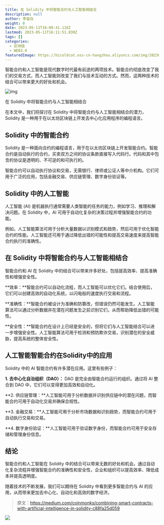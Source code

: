 ```yaml
---
title: 在 Solidity 中将智能合约与人工智能相结合
description: null
author: 李留白
weight: 0
date: 2023-05-11T16:09:41.116Z
lastmod: 2023-05-11T16:11:51.030Z
tags: []
categories:
  - 区块链
  - WEB3.0
featuredImage: https://hicoldcat.oss-cn-hangzhou.aliyuncs.com/img/20230512000951.png
---
```


智能合约和人工智能是现代数字时代最有前途的两项技术。智能合约彻底改变了我们的交易方式，而人工智能则改变了我们与技术互动的方式。然而，这两种技术的结合可以带来更大的好处和机会。

![img](https://hicoldcat.oss-cn-hangzhou.aliyuncs.com/img/20230512000951.png)

在 Solidity 中将智能合约与人工智能相结合

在本文中，我们将探讨在 Solidity 中将智能合约与人工智能相结合的潜力，Solidity 是一种用于在以太坊区块链上开发去中心化应用程序的编程语言。

## Solidity 中的智能合约

Solidity 是一种面向合约的编程语言，用于在以太坊区块链上开发智能合约。智能合约是自动执行的合约，买卖双方之间的协议条款直接写入代码行。代码和其中包含的协议是透明的、不可逆的和可执行的。

智能合约可以自动执行协议和交易，无需银行、律师或公证人等中介机构。它们可用于广泛的应用，包括金融交易、供应链管理、数字身份验证等。

## Solidity 中的人工智能

人工智能 (AI) 是机器执行通常需要人类智能的任务的能力，例如学习、推理和解决问题。在 Solidity 中，AI 可用于自动化复杂的决策过程并增强智能合约的功能。

例如，人工智能算法可用于分析大量数据以识别模式和趋势，然后可用于优化智能合约的性能。人工智能还可用于通过降低出错的可能性和提高交易速度来提高智能合约执行的准确性。

## 在 Solidity 中将智能合约与人工智能相结合

智能合约和 AI 在 Solidity 中的结合可以带来许多好处，包括提高效率、提高准确性和增强安全性。

**效率：**智能合约可以自动化流程，而人工智能可以优化它们。结合使用后，它们可以创建高效的自动化系统，以闪电般的速度执行交易和流程。

**准确性：**智能合约被设计为准确和防篡改，但错误仍然可能发生。人工智能算法可以通过分析数据并在潜在问题发生之前识别它们，从而帮助降低出错的可能性。

**安全性：**智能合约在设计上已经是安全的，但将它们与人工智能结合可以进一步增强安全性。人工智能算法可用于检测和预防欺诈交易，识别潜在的安全威胁，提高系统的整体安全性。

## 人工智能智能合约在Solidity中的应用

Solidity 中的 AI 智能合约有许多潜在应用。这里有些例子：

**1. 去中心化自治组织（DAO）：** DAO 是完全由智能合约运行的组织。通过将 AI 整合到 DAO 中，它们可以变得更加高效和自动化。

**2. 供应链管理：**人工智能可用于分析数据并识别供应链中的潜在问题，而智能合约可用于自动化交易并确保合规性。

**3. 金融交易：**人工智能可用于分析市场数据和识别趋势，而智能合约可用于自动执行交易和交易。

**4. 数字身份验证：**人工智能可用于验证数字身份，而智能合约可用于安全存储和管理身份信息。

## 结论

智能合约和人工智能在 Solidity 中的结合可以带来无数的好处和机会。通过自动化复杂流程并增强智能合约的准确性和安全性，企业和组织可以提高效率、降低成本并提高透明度。

随着技术的不断发展，我们可以期待在 Solidity 中看到更多智能合约与 AI 的应用，从而带来更加去中心化、自动化和高效的数字经济。

> 原文：https://medium.com/coinmonks/combining-smart-contracts-with-artificial-intelligence-in-solidity-c88fa25d059

![](https://hicoldcat.oss-cn-hangzhou.aliyuncs.com/img/profile.jpg)